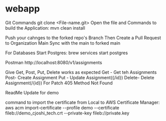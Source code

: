 # webapp

 
 Git Commands 
 git clone <File-name.git>
 Open the file and Commands to build the Application:
 mvn clean install

 Push your cahnges to the forked repo's Branch
 Then Create a Pull Request to Organization Main
 Sync with the main to forked main

 For Databases
 Start Postgres: brew services start postgres

 Postman
 http://localhost:8080/v1/assignments 

 Give Get, Post, Put, Delete works as expected
 Get - Get teh Assignments
 Post- Create Assignment
 Put - Update Assignment({/id})
 Delete- Delete Assignment(/{id})
 For Patch 405 Method Not Found

 ReadMe Update for demo

 command to import the certificate from Local to AWS Certificate Manager: 
aws acm import-certificate --profile demo
 --certificate fileb://demo_cjoshi_tech.crt
 --private-key fileb://private.key
